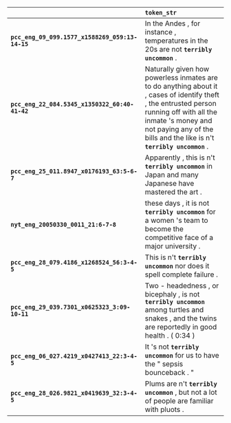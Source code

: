 |                                                 | `token_str`                                                                                                                                                                                                                                 |
|:------------------------------------------------|:--------------------------------------------------------------------------------------------------------------------------------------------------------------------------------------------------------------------------------------------|
| **`pcc_eng_09_099.1577_x1588269_059:13-14-15`** | In the Andes , for instance , temperatures in the 20s are not __``terribly uncommon``__ .                                                                                                                                                   |
| **`pcc_eng_22_084.5345_x1350322_60:40-41-42`**  | Naturally given how powerless inmates are to do anything about it , cases of identify theft , the entrusted person running off with all the inmate 's money and not paying any of the bills and the like is n't __``terribly uncommon``__ . |
| **`pcc_eng_25_011.8947_x0176193_63:5-6-7`**     | Apparently , this is n't __``terribly uncommon``__ in Japan and many Japanese have mastered the art .                                                                                                                                       |
| **`nyt_eng_20050330_0011_21:6-7-8`**            | these days , it is not __``terribly uncommon``__ for a women 's team to become the competitive face of a major university .                                                                                                                 |
| **`pcc_eng_28_079.4186_x1268524_56:3-4-5`**     | This is n't __``terribly uncommon``__ nor does it spell complete failure .                                                                                                                                                                  |
| **`pcc_eng_29_039.7301_x0625323_3:09-10-11`**   | Two - headedness , or bicephaly , is not __``terribly uncommon``__ among turtles and snakes , and the twins are reportedly in good health . ( 0:34 )                                                                                        |
| **`pcc_eng_06_027.4219_x0427413_22:3-4-5`**     | It 's not __``terribly uncommon``__ for us to have the " sepsis bounceback . "                                                                                                                                                              |
| **`pcc_eng_28_026.9821_x0419639_32:3-4-5`**     | Plums are n't __``terribly uncommon``__ , but not a lot of people are familiar with pluots .                                                                                                                                                |
